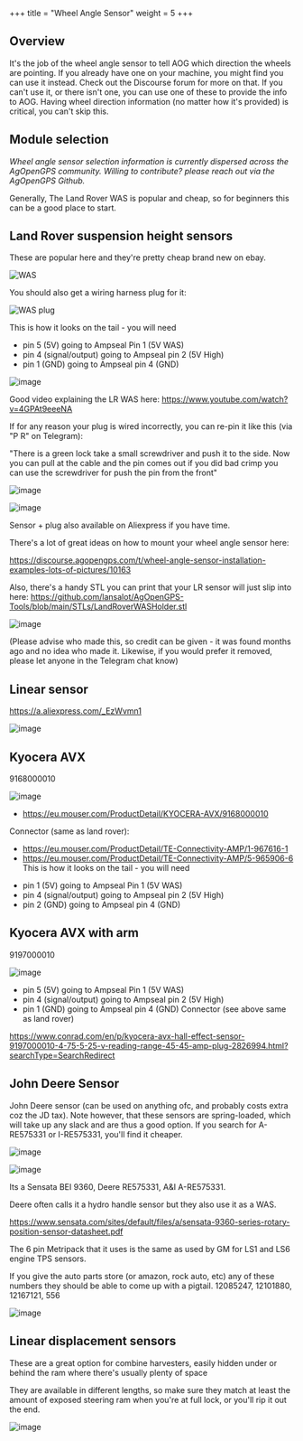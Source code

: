 +++
title = "Wheel Angle Sensor"
weight = 5
+++

## Overview

It's the job of the wheel angle sensor to tell AOG which direction the wheels
are pointing. If you already have one on your machine, you might find you can
use it instead. Check out the Discourse forum for more on that. If you can't use
it, or there isn't one, you can use one of these to provide the info to AOG.
Having wheel direction information (no matter how it's provided) is critical,
you can't skip this.

## Module selection

_Wheel angle sensor selection information is currently dispersed across the
AgOpenGPS community. Willing to contribute? please reach out via the AgOpenGPS
Github._

Generally, The Land Rover WAS is popular and cheap, so for beginners this can be
a good place to start.

## Land Rover suspension height sensors

These are popular here and they're pretty cheap brand new on ebay.

![WAS](../img/land-rover-suspension-height-sensors.png)

You should also get a wiring harness plug for it:

![WAS plug](../img/land-rover-suspension-height-sensors-wiring-harness-plug.png)

This is how it looks on the tail - you will need

- pin 5 (5V) going to Ampseal Pin 1 (5V WAS)
- pin 4 (signal/output) going to Ampseal pin 2 (5V High)
- pin 1 (GND) going to Ampseal pin 4 (GND)

![image](../img/land-rover-suspension-height-sensors-wiring-harness-plug-pinout.png)

Good video explaining the LR WAS here:
https://www.youtube.com/watch?v=4GPAt9eeeNA

If for any reason your plug is wired incorrectly, you can re-pin it like this
(via "P R" on Telegram):

"There is a green lock take a small screwdriver and push it to the side. Now you
can pull at the cable and the pin comes out if you did bad crimp you can use the
screwdriver for push the pin from the front"

![image](../img/re-pin-plug-2.png)

![image](../img/re-pin-plug-1.png)

Sensor + plug also available on Aliexpress if you have time.

There's a lot of great ideas on how to mount your wheel angle sensor here:

https://discourse.agopengps.com/t/wheel-angle-sensor-installation-examples-lots-of-pictures/10163

Also, there's a handy STL you can print that your LR sensor will just slip into
here:
https://github.com/lansalot/AgOpenGPS-Tools/blob/main/STLs/LandRoverWASHolder.stl

![image](../img/land-rover-was-holder.png)

(Please advise who made this, so credit can be given - it was found months ago
and no idea who made it. Likewise, if you would prefer it removed, please let
anyone in the Telegram chat know)

## Linear sensor

https://a.aliexpress.com/_EzWvmn1

![image](../img/linear-sensor.png)

## Kyocera AVX

9168000010

![image](../img/kyocera-avx.png)

- https://eu.mouser.com/ProductDetail/KYOCERA-AVX/9168000010

Connector (same as land rover):

- https://eu.mouser.com/ProductDetail/TE-Connectivity-AMP/1-967616-1
- https://eu.mouser.com/ProductDetail/TE-Connectivity-AMP/5-965906-6 This is how
  it looks on the tail - you will need

* pin 1 (5V) going to Ampseal Pin 1 (5V WAS)
* pin 4 (signal/output) going to Ampseal pin 2 (5V High)
* pin 2 (GND) going to Ampseal pin 4 (GND)

## Kyocera AVX with arm

9197000010

![image](../img/kyocera-avx-with-arm.png)

- pin 5 (5V) going to Ampseal Pin 1 (5V WAS)
- pin 4 (signal/output) going to Ampseal pin 2 (5V High)
- pin 1 (GND) going to Ampseal pin 4 (GND) Connector (see above same as land
  rover)

https://www.conrad.com/en/p/kyocera-avx-hall-effect-sensor-9197000010-4-75-5-25-v-reading-range-45-45-amp-plug-2826994.html?searchType=SearchRedirect

## John Deere Sensor

John Deere sensor (can be used on anything ofc, and probably costs extra coz the
JD tax). Note however, that these sensors are spring-loaded, which will take up
any slack and are thus a good option. If you search for A-RE575331 or
I-RE575331, you'll find it cheaper.

![image](../img/john-deere-re575331.png)

![image](../img/metripack-connector-pinout.png)

Its a Sensata BEI 9360, Deere RE575331, A&I A-RE575331.

Deere often calls it a hydro handle sensor but they also use it as a WAS.

https://www.sensata.com/sites/default/files/a/sensata-9360-series-rotary-position-sensor-datasheet.pdf

The 6 pin Metripack that it uses is the same as used by GM for LS1 and LS6
engine TPS sensors.

If you give the auto parts store (or amazon, rock auto, etc) any of these
numbers they should be able to come up with a pigtail. 12085247, 12101880,
12167121, 556

![image](../img/metripack-pigtail.png)

## Linear displacement sensors

These are a great option for combine harvesters, easily hidden under or behind
the ram where there's usually plenty of space

They are available in different lengths, so make sure they match at least the
amount of exposed steering ram when you're at full lock, or you'll rip it out
the end.

![image](../img/linear-displacement-sensor.png)
